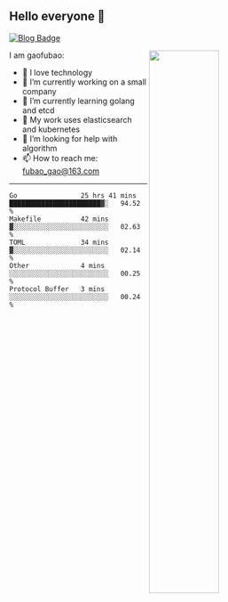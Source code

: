 ## Hello everyone 👋

[![Blog Badge](https://img.shields.io/badge/blog-60k+%20pageview-brightgreen)](https://www.jianshu.com/u/d777ec56a358)

<img align="right" width="50%" src="https://github-readme-stats.vercel.app/api?username=gaofubao&theme=dark">

I am gaofubao:

- 🔭 I love technology
- 🌱 I’m currently working on a small company
- 👯 I’m currently learning golang and etcd
- 💬 My work uses elasticsearch and kubernetes
- 🤔 I’m looking for help with algorithm
- 📫 How to reach me: fubao_gao@163.com

---


<!--START_SECTION:waka-->
```text
Go                25 hrs 41 mins  ███████████████████████▓░   94.52 % 
Makefile          42 mins         ▓░░░░░░░░░░░░░░░░░░░░░░░░   02.63 % 
TOML              34 mins         ▓░░░░░░░░░░░░░░░░░░░░░░░░   02.14 % 
Other             4 mins          ░░░░░░░░░░░░░░░░░░░░░░░░░   00.25 % 
Protocol Buffer   3 mins          ░░░░░░░░░░░░░░░░░░░░░░░░░   00.24 % 
```
<!--END_SECTION:waka-->
